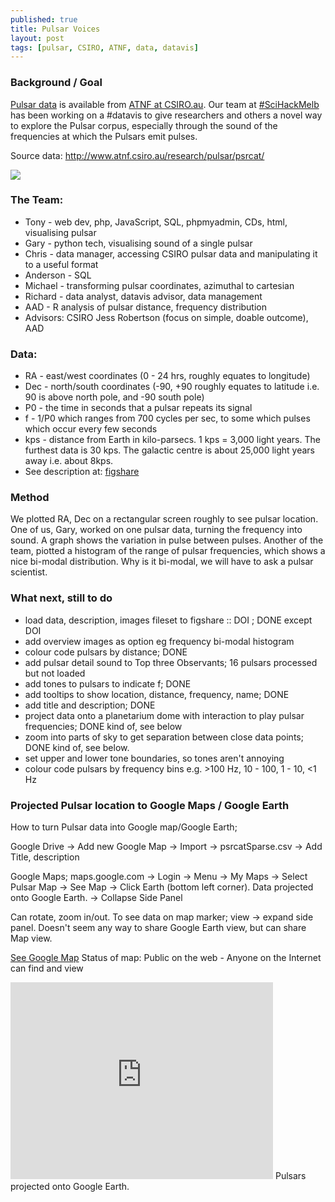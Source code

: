 ```yaml
---
published: true
title: Pulsar Voices
layout: post
tags: [pulsar, CSIRO, ATNF, data, datavis]
---
```

### Background / Goal
<a href="http://www.atnf.csiro.au/research/pulsar/psrcat/">Pulsar data</a> is available from <a href="http://www.atnf.csiro.au/outreach/education/everyone/pulsars/index.html">ATNF at CSIRO.au</a>. Our team at <a href="http://sciencehackau.github.io/melbourne/">#SciHackMelb</a> has been working on a #datavis to give researchers and others a novel way to explore the Pulsar corpus, especially through the sound of the frequencies at which the Pulsars emit pulses.

Source data: <a href="http://www.atnf.csiro.au/research/pulsar/psrcat/">http://www.atnf.csiro.au/research/pulsar/psrcat/</a>

![](https://pbs.twimg.com/media/Cc0Dws-UYAA7Yz4.jpg)

### The Team:
* Tony - web dev, php, JavaScript, SQL, phpmyadmin, CDs, html, visualising pulsar
* Gary - python tech, visualising sound of a single pulsar
* Chris - data manager, accessing CSIRO pulsar data and manipulating it to a useful format
* Anderson - SQL
* Michael - transforming pulsar coordinates, azimuthal to cartesian
* Richard - data analyst, datavis advisor, data management
* AAD - R analysis of pulsar distance, frequency distribution
* Advisors: CSIRO Jess Robertson (focus on simple, doable outcome), AAD

### Data:
* RA - east/west coordinates (0 - 24 hrs, roughly equates to longitude)
* Dec - north/south coordinates (-90, +90 roughly equates to latitude i.e. 90 is above north pole, and -90 south pole)
* P0 - the time in seconds that a pulsar repeats its signal
* f - 1/P0 which ranges from 700 cycles per sec, to some which pulses which occur every few seconds
* kps - distance from Earth in kilo-parsecs. 1 kps = 3,000 light years. The furthest data is 30 kps. The galactic centre is about 25,000 light years away i.e. about 8kps.
* See description at: <a href="https://figshare.com/s/540578d3cefdd6529ea6">figshare</a>

### Method
We plotted RA, Dec on a rectangular screen roughly to see pulsar location.
One of us, Gary, worked on one pulsar data, turning the frequency into sound. A graph shows the variation in pulse between pulses. Another of the team, piotted a histogram of the range of pulsar frequencies, which shows a nice bi-modal distribution. Why is it bi-modal, we will have to ask a pulsar scientist.

### What next, still to do
* load data, description, images fileset to figshare :: DOI ; DONE except DOI
* add overview images as option eg frequency bi-modal histogram
* colour code pulsars by distance; DONE
* add pulsar detail sound to Top three Observants; 16 pulsars processed but not loaded
* add tones to pulsars to indicate f; DONE
* add tooltips to show location, distance, frequency, name; DONE
* add title and description; DONE
* project data onto a planetarium dome with interaction to play pulsar frequencies; DONE kind of, see below 
* zoom into parts of sky to get separation between close data points; DONE kind of, see below.
* set upper and lower tone boundaries, so tones aren't annoying
* colour code pulsars by frequency bins e.g. >100 Hz, 10 - 100, 1 - 10, <1 Hz


### Projected Pulsar location to Google Maps / Google Earth
How to turn Pulsar data into Google map/Google Earth;

Google Drive -> Add new Google Map -> Import -> psrcatSparse.csv -> Add Title, description

Google Maps; maps.google.com -> Login -> Menu -> My Maps -> Select Pulsar Map -> See Map -> Click Earth (bottom left corner). Data projected onto Google Earth. -> Collapse Side Panel

Can rotate, zoom in/out. To see data on map marker; view -> expand side panel.
Doesn't seem any way to share Google Earth view, but can share Map view.

<a href="https://www.google.com/maps/d/edit?mid=z4ltNGIQ4Lp4.kXadYfc58UmE&usp=sharing">See Google Map</a>
Status of map: Public on the web - Anyone on the Internet can find and view

<iframe width="420" height="315" src="https://www.youtube.com/embed/F119gqOKJ1U" frameborder="0" allowfullscreen></iframe>
Pulsars projected onto Google Earth.